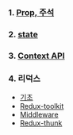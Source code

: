 ### 1. [Prop, 주석](https://hankk.notion.site/Prop-b9956f8428454c2da8b82ab4615b8e61)
### 2. [state](https://hankk.notion.site/state-8246ff5ed2894303aab228d18bad757b)
### 3. [Context API](https://hankk.notion.site/Context-API-c372c1c5230e439dba91de8cb0351b4b)
### 4. 리덕스
- [기초](https://hankk.notion.site/9ea396f356ee46b49075697d55c0ff59)
- [Redux-toolkit](https://hankk.notion.site/Redux-toolkit-c5ddb472ae7544a69226df6b8c2d7f5f)
- [Middleware](https://hankk.notion.site/Middleware-a7d84e569d6e40549e786353357928ad)
- [Redux-thunk](https://hankk.notion.site/Redux-thunk-c71244bd16314dd0aedefcdd2fb46a87)
